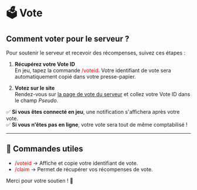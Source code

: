 # 🗳️ Vote

## Comment voter pour le serveur ?

Pour soutenir le serveur et recevoir des récompenses, suivez ces étapes :

1. **Récupérez votre Vote ID**  
   En jeu, tapez la commande <span style="color: red">/voteid</span>. Votre identifiant de vote sera automatiquement copié dans votre presse-papier.

2. **Votez sur le site**  
   Rendez-vous sur [la page de vote du serveur](https://top-serveurs.net/gta/thunder-rp-2024) et collez votre Vote ID dans le champ *Pseudo*.

✅ **Si vous êtes connecté en jeu**, une notification s'affichera après votre vote.  
✅ **Si vous n'êtes pas en ligne**, votre vote sera tout de même comptabilisé !

---

## 💬 Commandes utiles

- <span style="color: red">/voteid</span> → Affiche et copie votre identifiant de vote.  
- <span style="color: red">/claim</span> → Permet de récupérer vos récompenses de vote.

Merci pour votre soutien ! 💙
